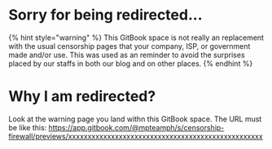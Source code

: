 # Sorry for being redirected...

{% hint style="warning" %}
This GitBook space is not really an replacement with the usual censorship pages that your company, ISP, or government made and/or use. This was used as an reminder to avoid the surprises placed by our staffs in both our blog and on other places.
{% endhint %}

# Why I am redirected?

Look at the warning page you land withn this GitBook space. The URL must be like this: https://app.gitbook.com/@mpteamph/s/censorship-firewall/previews/xxxxxxxxxxxxxxxxxxxxxxxxxxxxxxxxxxxxxxxxxxxxxxxxxx
